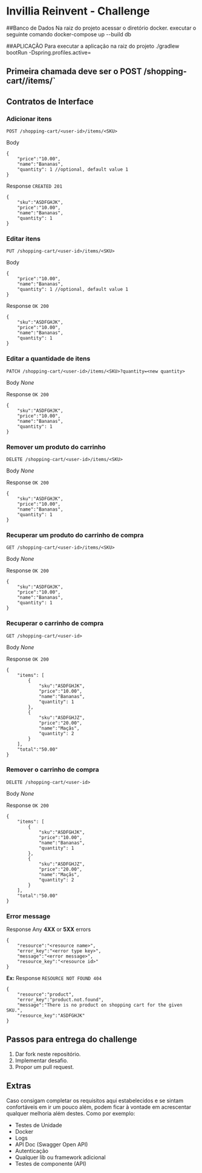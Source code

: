 # Invillia Reinvent - Challenge

##Banco de Dados
Na raiz do projeto acessar o diretório docker.
executar o seguinte comando
docker-compose up --build db

##APLICAÇÃO 
Para executar a aplicação na raiz do projeto
./gradlew bootRun -Dspring.profiles.active=<PROFILE>

## Primeira chamada deve ser o POST /shopping-cart/<user-id>/items/<SKU>`


## Contratos de Interface

### Adicionar itens
`POST /shopping-cart/<user-id>/items/<SKU>`

Body
```
{
    "price":"10.00",
    "name":"Bananas",
    "quantity": 1 //optional, default value 1
}
```

Response
`CREATED 201`

```
{
    "sku":"ASDFGHJK",
    "price":"10.00",
    "name":"Bananas",
    "quantity": 1
}
```

### Editar itens
`PUT /shopping-cart/<user-id>/items/<SKU>`

Body
```
{
    "price":"10.00",
    "name":"Bananas",
    "quantity": 1 //optional, default value 1
}
```

Response
`OK 200`

```
{
    "sku":"ASDFGHJK",
    "price":"10.00",
    "name":"Bananas",
    "quantity": 1
}
```

### Editar a quantidade de itens
`PATCH /shopping-cart/<user-id>/items/<SKU>?quantity=<new quantity>`

Body *None*

Response
`OK 200`

```
{
    "sku":"ASDFGHJK",
    "price":"10.00",
    "name":"Bananas",
    "quantity": 1
}
```

### Remover um produto do carrinho
`DELETE /shopping-cart/<user-id>/items/<SKU>`

Body *None*

Response
`OK 200`

```
{
    "sku":"ASDFGHJK",
    "price":"10.00",
    "name":"Bananas",
    "quantity": 1
}
```

### Recuperar um produto do carrinho de compra
`GET /shopping-cart/<user-id>/items/<SKU>`

Body *None*

Response
`OK 200`

```
{
    "sku":"ASDFGHJK",
    "price":"10.00",
    "name":"Bananas",
    "quantity": 1
}
```

### Recuperar o carrinho de compra
`GET /shopping-cart/<user-id>`

Body *None*

Response
`OK 200`

```
{
    "items": [
        {
            "sku":"ASDFGHJK",
            "price":"10.00",
            "name":"Bananas",
            "quantity": 1
        },
        {
            "sku":"ASDFGHJZ",
            "price":"20.00",
            "name":"Maçãs",
            "quantity": 2
        }
    ],
    "total":"50.00"
}
```

### Remover o carrinho de compra
`DELETE /shopping-cart/<user-id>`

Body *None*

Response
`OK 200`

```
{
    "items": [
        {
            "sku":"ASDFGHJK",
            "price":"10.00",
            "name":"Bananas",
            "quantity": 1
        },
        {
            "sku":"ASDFGHJZ",
            "price":"20.00",
            "name":"Maçãs",
            "quantity": 2
        }
    ],
    "total":"50.00"
}
```

### Error message

Response
Any **4XX** or **5XX** errors
```
{
    "resource":"<resource name>",
    "error_key":"<error type key>",
    "message":"<error message>",
    "resource_key":"<resource id>"
}
```

**Ex:**
Response
`RESOURCE NOT FOUND 404`
```
{
    "resource":"product",
    "error_key":"product.not.found",
    "message":"There is no product on shopping cart for the given SKU.",
    "resource_key":"ASDFGHJK"
}
```

## Passos para entrega do challenge

1. Dar fork neste repositório.
2. Implementar desafio.
4. Propor um pull request.


## Extras

Caso consigam completar os requisitos aqui estabelecidos e se sintam confortáveis em ir um pouco além, podem ficar à vontade em acrescentar qualquer melhoria além destes. Como por exemplo:

* Testes de Unidade
* Docker
* Logs
* API Doc (Swagger Open API)
* Autenticação
* Qualquer lib ou framework adicional
* Testes de componente (API)
